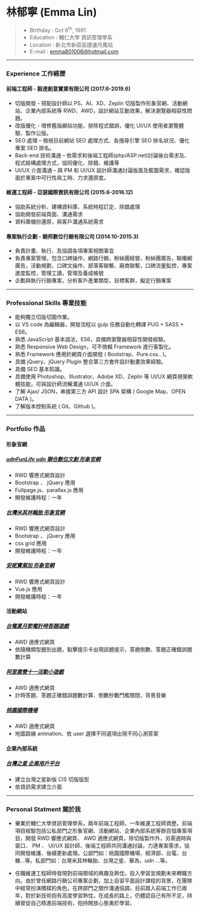 # 林郁寧 (Emma Lin)

> - Birthday : Oct 6<sup>th</sup>, 1991
> - Education : 輔仁大學 資訊管理學系
> - Location : 新北市新莊區捷運丹鳳站
> - E-mail : emma801006@hotmail.com

---

### Experience 工作經歷

#### 前端工程師 - 毅達創意實業有限公司 (2017.6-2019.6)

- 切版開發 - 搭配設計師以 PS、AI、XD、Zeplin 切版製作形象官網、活動網站、企業內部系統等 RWD、AWD，設計網站互動效果，解決瀏覽器相容性問題。
- 改版優化 - 增修舊版網站功能、排除程式錯誤，優化 UI/UX 使用者瀏覽體驗、製作公版。
- SEO 處理 – 檢視目前網站 SEO 處理方式、各搜尋引擎 SEO 排名狀況、優化專案 SEO 排名。
- Back-end 技術溝通 – 依需求和後端工程師(php/ASP.net)討論後台需求及、程式結構處理方式，協同優化、除錯、維護等
- UI/UX 介面溝通 – 與 PM 和 UI/UX 設計師溝通討論版面及藍圖需求，確認版面於專案中可行性與工時、力求還原度。

#### 維運工程師 - 亞瑟國際資訊有限公司 (2015.6-2016.12)

- 協助系統分析、建構資料庫、系統時程訂定、除錯處理
- 協助開發前端頁面、溝通需求
- 資料庫備份還原，與客戶溝通系統需求

#### 專案執行企劃 - 銷邦數位行銷有限公司 (2014.10-2015.3)

- 負責計畫、執行、及協調各項專案相關事宜
- 負責專案管理，包含口碑操作，網路行銷，粉絲團經營，粉絲團廣告，聯播網廣告，活動規劃、口碑文操作、部落客聯繫、廠商聯繫，口碑流量監控，專案進度監控，管理工讀，管理及養成帳號
- 企劃與執行行銷專案，分析客戶產業類型，目標客群，擬定行銷專案

---

### Professional Skills 專業技能

- 能夠獨立切版切圖作業。
- 以 VS code 為編輯器，開發流程以 gulp 任務自動化轉譯 PUG + SASS + ES6。
- 熟悉 JavaScript 基本語法，ES6，具備跨瀏覽器相容性開發經驗。
- 熟悉 Responsive Web Design，可不倚賴 Framework 進行客製化。
- 熟悉 Framework 應用於網頁介面開發 ( Bootstrap、Pure.css.. )。
- 具備 jQuery、jQuery Plugin 整合第三方套件設計動畫效果經驗。
- 具備 SEO 基本知識。
- 具備使用 Photoshop、Illustrator、Adobe XD、Zeplin 等 UI/UX 網頁視覺軟體技能，可與設計師流暢溝通 UI/UX 介面。
- 了解 Ajax/ JSON，串接第三方 API 設計 SPA 架構 ( Google Map、OPEN DATA )。
- 了解版本控制系統 ( Git、Github )。

---

### Portfolio 作品

#### 形象官網

##### [udnFunLife udn 聯合數位文創 形象官網](http://bit.ly/udnFunLifeDemo)

- RWD 響應式網頁設計
- Bootstrap 、 jQuery 應用
- Fullpage.js、parallax.js 應用
- 開發維護時程：一年

##### [台灣米其林輪胎 形象官網](http://bit.ly/TaiwanMichelin)

- RWD 響應式網頁設計
- Bootstrap 、 jQuery 應用
- css grid 應用
- 開發維護時程：一年

##### [安妮實業加 形象官網](http://bit.ly/lalifeplus)

- RWD 響應式網頁設計
- Vue.js 應用
- 開發維護時程：一年

#### 活動網站

##### [台電夏月節電計時答題遊戲](http://bit.ly/SpGame)

- AWD 適應式網頁
- 依隨機類型題別出題，點擊提示卡出現該題提示，答題倒數、答題正確錯誤題數計算

##### [阿里雲雙十一活動小遊戲](http://bit.ly/AlibabaCloudDemo)

- AWD 適應式網頁
- 計時答題、答題正確錯誤題數計算、倒數秒數門檻關閉、背景音樂

##### [桃園國際機場](http://bit.ly/TaoyuanAirport)

- AWD 適應式網頁
- 地圖路線 animation、依 user 選擇不同選項出現不同心測答案

#### 企業內部系統

##### [台灣之星 企業用戶平台](http://bit.ly/TstarEnterprise)

- 建立台灣之星新版 CIS 切版版型
- 依資訊需求建立介面

---

### Personal Statment 關於我

- 畢業於輔仁大學資訊管理學系，兩年前端工程師，一年維運工程師資歷。前端項目經驗包括公私部門之形象官網、活動網站、企業內部系統等餘百個專案項目，開發 RWD 響應式網頁、 AWD 適應式網頁，除切版製作外，另需適時與窗口、 PM 、 UI/UX 設計師、後端工程師共同溝通討論，力達專案需求，協同開發維護、後續更新處理。公部門如：桃園國際機場、經濟部、台電、台糖…等。私部門如：台灣米其林輪胎、台灣之星、華為、udn …等。

- 任職維運工程師時發現對前端領域的興趣及熱忱，投入學習並規劃未來轉職方向。由於曾任網路行銷公司專案企劃，加上自習平面設計課程的背景，在團隊中經常扮演橋樑的角色，在跨部門之間作溝通協調，目前踏入前端工作已兩年，對於新技術抱有高度學習熱忱，在成長的路上，仍體認自己有所不足，持續督促自己精進前端技術，抱持開放心態勇於學習。
